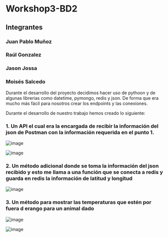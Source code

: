 # Workshop3-BD2

## Integrantes
### Juan Pablo Muñoz
### Raúl Gonzalez
### Jason Jossa
### Moisés Salcedo

Durante el desarrollo del proyecto decidimos hacer uso de pythoon y de algunas librerias como datetime, pymongo, redis y json. De forma que era mucho más fácil para nosotros crear los endpoints y las conexiones.

Durante el desarrollo de nuestro trabajo hemos creado lo siguiente:
### 1. Un API el cual era la encargada de recibir la información del json de Postman con la información requerida en el punto 1.
![image](https://user-images.githubusercontent.com/53981601/137246771-12dad20c-2cc0-482b-951c-267198f704d2.png)

![image](https://user-images.githubusercontent.com/53981601/137246728-3e98495d-a998-4bfa-b909-bee60ce39425.png)



### 2. Un método adicional donde se toma la información del json recibido y esto me llama a una función que se conecta a redis y guarda en redis la información de latitud y longitud

![image](https://user-images.githubusercontent.com/53981601/137246798-1009f3be-09d3-4272-a849-b90f6d4583a0.png)



### 3. Un método para mostrar las temperaturas que estén por fuera d erango para un animal dado

![image](https://user-images.githubusercontent.com/53981601/137246832-422e366f-5c83-4fe0-b20d-89af509a07b7.png)

 ![image](https://user-images.githubusercontent.com/53981601/137246686-4abc91aa-855f-491c-834a-c6145d12ac11.png)
